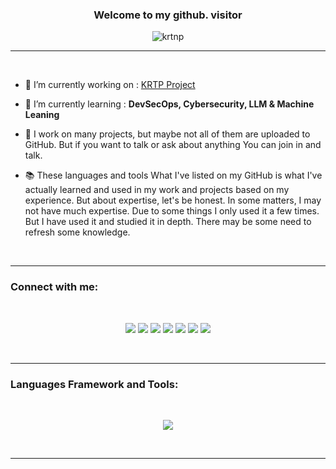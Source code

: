 <h3 align="center">Welcome to my github. visitor</h3>

<p align="center"> <img src="https://komarev.com/ghpvc/?username=krtnp&label=Profile%20views&color=000000&style=flat" alt="krtnp" /> </p>
<hr>
<br>

- 🔭 I’m currently working on : [KRTP Project](https://github.com/KRTNP/KRTNP)

- 🌱 I’m currently learning : **DevSecOps, Cybersecurity, LLM & Machine Leaning**

- 🍵 I work on many projects, but maybe not all of them are uploaded to GitHub. But if you want to talk or ask about anything You can join in and talk.

- 📚 These languages and tools What I've listed on my GitHub is what I've actually learned and used in my work and projects based on my experience. But about expertise, let's be honest. In some matters, I may not have much expertise. Due to some things I only used it a few times. But I have used it and studied it in depth. There may be some need to refresh some knowledge.
<br>
<hr>

<h3 align="left">Connect with me:</h3>
<br>
<p align="center">
<a href="https://github.com/KRTNP" target="blank"><img src="https://img.shields.io/badge/GitHub-100000?style=for-the-badge&logo=github&logoColor=white"/></a>
<a href="https://leetcode.com/Nattaphon_Honghin/" target="blank"><img src="https://img.shields.io/badge/-LeetCode-FFA116?style=for-the-badge&logo=LeetCode&logoColor=black"/></a>
<a href="mailto:nattaphon.honghin@gmail.com" target="blank"><img src="https://img.shields.io/badge/Gmail-D14836?style=for-the-badge&logo=gmail&logoColor=white"/></a>
<a href="https://www.linkedin.com/in/nattaphon-honghin-272407289/" target="blank"><img src="https://img.shields.io/badge/LinkedIn-0077B5?style=for-the-badge&logo=linkedin&logoColor=white"/></a>
<a href="https://www.facebook.com/profile.php?id=100081603250504" target="blank"><img src="https://img.shields.io/badge/Facebook-1877F2?style=for-the-badge&logo=facebook&logoColor=white"/></a>
<a href="https://www.instagram.com/kr_t_np/" target="blank"><img src="https://img.shields.io/badge/Instagram-E4405F?style=for-the-badge&logo=instagram&logoColor=white"/></a>
<a href="https://discordapp.com/users/423110949235326976" target="blank"><img src="https://img.shields.io/badge/Discord-5865F2?style=for-the-badge&logo=discord&logoColor=white"/></a>
</p>
<br>
<hr>

<h3 align="left">Languages Framework and Tools:</h3>
<br>
<p align="center">
  <a href="https://github.com/KRTNP">
     <img align="center" src="https://skillicons.dev/icons?i=c,cs,cpp,java,py,js,ts,php,lua,react,vue,nodejs,nuxtjs,nextjs,firebase,docker,cloudflare,aws,gcp,git,jenkins,nginx,vscode,matlab,github,figma,arduino,raspberrypi"/>
  </a>
</p>
<br>
<hr>

